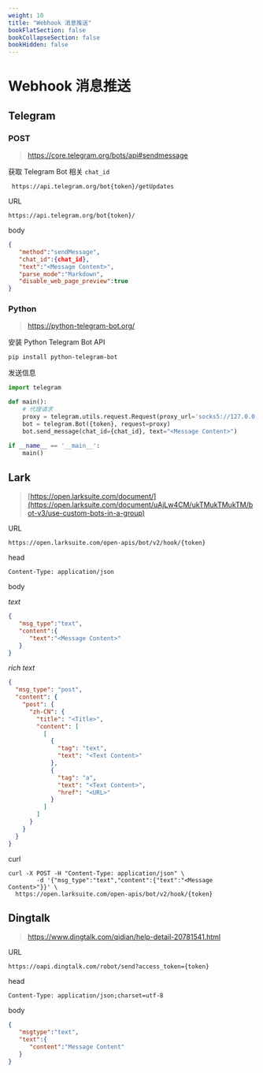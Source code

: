```yaml
---
weight: 10
title: "Webhook 消息推送"
bookFlatSection: false
bookCollapseSection: false
bookHidden: false
---
```


# Webhook 消息推送

## Telegram

### POST

> https://core.telegram.org/bots/api#sendmessage

获取 Telegram Bot 相关 `chat_id`

```
 https://api.telegram.org/bot{token}/getUpdates
```

URL

```
https://api.telegram.org/bot{token}/
```

body

``` json
{
   "method":"sendMessage",
   "chat_id":{chat_id},
   "text":"<Message Content>",
   "parse_mode":"Markdown",
   "disable_web_page_preview":true
}
```

### Python

> https://python-telegram-bot.org/

安装 Python Telegram Bot API

``` console
pip install python-telegram-bot
```

发送信息

``` python
import telegram

def main():
    # 代理请求
    proxy = telegram.utils.request.Request(proxy_url='socks5://127.0.0.1:1080')
    bot = telegram.Bot({token}, request=proxy)
    bot.send_message(chat_id={chat_id}, text="<Message Content>")

if __name__ == '__main__':
    main()
```

## Lark

> [https://open.larksuite.com/document/](https://open.larksuite.com/document/uAjLw4CM/ukTMukTMukTM/bot-v3/use-custom-bots-in-a-group)

URL

```
https://open.larksuite.com/open-apis/bot/v2/hook/{token}
```

head

```
Content-Type: application/json
```

body

*text*

``` json
{
   "msg_type":"text",
   "content":{
      "text":"<Message Content>"
   }
}
```

*rich text*

``` json
{
  "msg_type": "post",
  "content": {
    "post": {
      "zh-CN": {
        "title": "<Title>",
        "content": [
          [
            {
              "tag": "text",
              "text": "<Text Content>"
            },
            {
              "tag": "a",
              "text": "<Text Content>",
              "href": "<URL>"
            }
          ]
        ]
      }
    }
  }
}
```

curl

``` console
curl -X POST -H "Content-Type: application/json" \
        -d '{"msg_type":"text","content":{"text":"<Message Content>"}}' \
  ​https://open.larksuite.com/open-apis/bot/v2/hook/{token}​ 
```

## Dingtalk

> https://www.dingtalk.com/qidian/help-detail-20781541.html

URL

```
https://oapi.dingtalk.com/robot/send?access_token={token}
```

head

```
Content-Type: application/json;charset=utf-8
```

body

``` json
{
   "msgtype":"text",
   "text":{
      "content":"Message Content"
   }
}
```

